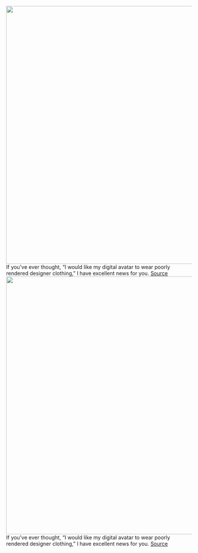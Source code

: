 <img src='https://cdn.vox-cdn.com/thumbor/Igd1N-uPcERq6yi3iT1ek5N_TJc=/0x0:1440x1080/1200x800/filters:focal(605x425:835x655)/cdn.vox-cdn.com/uploads/chorus_image/image/70989479/FVeqX7lUsAAaPo7.0.jpeg' width='700px' /><br/>
If you've ever thought, “I would like my digital avatar to wear poorly rendered designer clothing,” I have excellent news for you.
<a href='https://www.theverge.com/2022/6/17/23173128/meta-avatar-store-clothing-balenciaga-prada-thom-browne'> Source <a/><img src='https://cdn.vox-cdn.com/thumbor/Igd1N-uPcERq6yi3iT1ek5N_TJc=/0x0:1440x1080/1200x800/filters:focal(605x425:835x655)/cdn.vox-cdn.com/uploads/chorus_image/image/70989479/FVeqX7lUsAAaPo7.0.jpeg' width='700px' /><br/>
If you've ever thought, “I would like my digital avatar to wear poorly rendered designer clothing,” I have excellent news for you.
<a href='https://www.theverge.com/2022/6/17/23173128/meta-avatar-store-clothing-balenciaga-prada-thom-browne'> Source <a/>